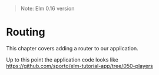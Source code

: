 > Note: Elm 0.16 version

# Routing

This chapter covers adding a router to our application. 

Up to this point the application code looks like <https://github.com/sporto/elm-tutorial-app/tree/050-players>
